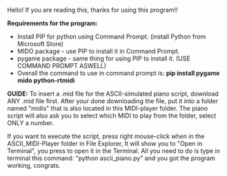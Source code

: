 Hello! If you are reading this, thanks for using this program!!

**Requirements for the program:**
- Install PIP for python using Command Prompt. (install Python from Microsoft Store)
- MIDO package - use PIP to install it in Command Prompt.
- pygame package - same thing for using PIP to install it. (USE COMMAND PROMPT ASWELL)
- Overall the command to use in command prompt is: **pip install pygame mido python-rtmidi**

**GUIDE:** 
To insert a .mid file for the ASCII-simulated piano script, download ANY .mid file first.
After your done downloading the file, put it into a folder named "midis" that is also located in this MIDI-player folder.
The piano script will also ask you to select which MIDI to play from the folder, select ONLY a number.

If you want to execute the script, press right mouse-click when in the ASCII_MIDI-Player folder in File Explorer,
It will show you to "Open in Terminal", you press to open it in the Terminal.
All you need to do is type in terminal this command: "python ascii_piano.py" and you got the program working, congrats.
